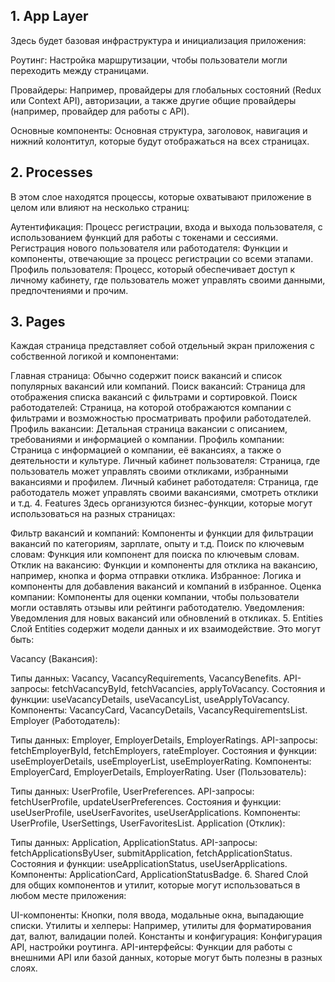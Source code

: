 ## 1. App Layer
Здесь будет базовая инфраструктура и инициализация приложения:

Роутинг: Настройка маршрутизации, чтобы пользователи могли переходить между страницами.

Провайдеры: Например, провайдеры для глобальных состояний (Redux или Context API), авторизации, а также другие общие провайдеры (например, провайдер для работы с API).

Основные компоненты: Основная структура, заголовок, навигация и нижний колонтитул, которые будут отображаться на всех страницах.
## 2. Processes
   В этом слое находятся процессы, которые охватывают приложение в целом или влияют на несколько страниц:

Аутентификация: Процесс регистрации, входа и выхода пользователя, с использованием функций для работы с токенами и сессиями.
Регистрация нового пользователя или работодателя: Функции и компоненты, отвечающие за процесс регистрации со всеми этапами.
Профиль пользователя: Процесс, который обеспечивает доступ к личному кабинету, где пользователь может управлять своими данными, предпочтениями и прочим.
## 3. Pages
   Каждая страница представляет собой отдельный экран приложения с собственной логикой и компонентами:

Главная страница: Обычно содержит поиск вакансий и список популярных вакансий или компаний.
Поиск вакансий: Страница для отображения списка вакансий с фильтрами и сортировкой.
Поиск работодателей: Страница, на которой отображаются компании с фильтрами и возможностью просматривать профили работодателей.
Профиль вакансии: Детальная страница вакансии с описанием, требованиями и информацией о компании.
Профиль компании: Страница с информацией о компании, её вакансиях, а также о деятельности и культуре.
Личный кабинет пользователя: Страница, где пользователь может управлять своими откликами, избранными вакансиями и профилем.
Личный кабинет работодателя: Страница, где работодатель может управлять своими вакансиями, смотреть отклики и т.д.
4. Features
   Здесь организуются бизнес-функции, которые могут использоваться на разных страницах:

Фильтр вакансий и компаний: Компоненты и функции для фильтрации вакансий по категориям, зарплате, опыту и т.д.
Поиск по ключевым словам: Функция или компонент для поиска по ключевым словам.
Отклик на вакансию: Функции и компоненты для отклика на вакансию, например, кнопка и форма отправки отклика.
Избранное: Логика и компоненты для добавления вакансий и компаний в избранное.
Оценка компании: Компоненты для оценки компании, чтобы пользователи могли оставлять отзывы или рейтинги работодателю.
Уведомления: Уведомления для новых вакансий или обновлений в откликах.
5. Entities
   Слой Entities содержит модели данных и их взаимодействие. Это могут быть:

Vacancy (Вакансия):

Типы данных: Vacancy, VacancyRequirements, VacancyBenefits.
API-запросы: fetchVacancyById, fetchVacancies, applyToVacancy.
Состояния и функции: useVacancyDetails, useVacancyList, useApplyToVacancy.
Компоненты: VacancyCard, VacancyDetails, VacancyRequirementsList.
Employer (Работодатель):

Типы данных: Employer, EmployerDetails, EmployerRatings.
API-запросы: fetchEmployerById, fetchEmployers, rateEmployer.
Состояния и функции: useEmployerDetails, useEmployerList, useEmployerRating.
Компоненты: EmployerCard, EmployerDetails, EmployerRating.
User (Пользователь):

Типы данных: UserProfile, UserPreferences.
API-запросы: fetchUserProfile, updateUserPreferences.
Состояния и функции: useUserProfile, useUserFavorites, useUserApplications.
Компоненты: UserProfile, UserSettings, UserFavoritesList.
Application (Отклик):

Типы данных: Application, ApplicationStatus.
API-запросы: fetchApplicationsByUser, submitApplication, fetchApplicationStatus.
Состояния и функции: useApplicationStatus, useUserApplications.
Компоненты: ApplicationCard, ApplicationStatusBadge.
6. Shared
   Слой для общих компонентов и утилит, которые могут использоваться в любом месте приложения:

UI-компоненты: Кнопки, поля ввода, модальные окна, выпадающие списки.
Утилиты и хелперы: Например, утилиты для форматирования дат, валют, валидации полей.
Константы и конфигурация: Конфигурация API, настройки роутинга.
API-интерфейсы: Функции для работы с внешними API или базой данных, которые могут быть полезны в разных слоях.